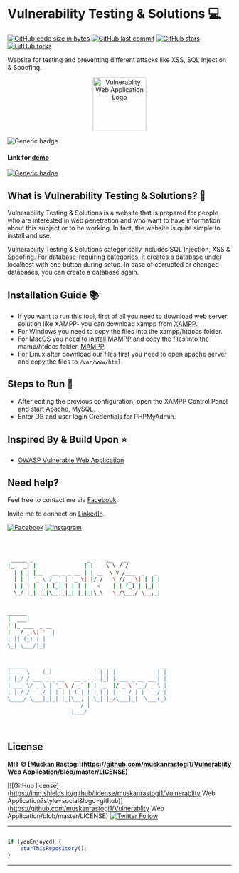 # Vulnerability Testing & Solutions :computer:

[![GitHub code size in bytes](https://img.shields.io/github/languages/code-size/muskanrastogi1/Vulnerability-Testing-Solutions?logo=github&style=social)](https://github.com/muskanrastogi1/) [![GitHub last commit](https://img.shields.io/github/last-commit/muskanrastogi1/Vulnerability-Testing-Solutions?style=social&logo=git)](https://github.com/muskanrastogi1/) [![GitHub stars](https://img.shields.io/github/stars/muskanrastogi1/Vulnerability-Testing-Solutions?style=social)](https://github.com/muskanrastogi1/Vulnerability-Testing-Solutions/stargazers) [![GitHub forks](https://img.shields.io/github/forks/muskanrastogi1/Vulnerability-Testing-Solutions?style=social&logo=git)](https://github.com/muskanrastogi1/Vulnerability-Testing-Solutions/network)

Website for testing and preventing different attacks like XSS, SQL Injection & Spoofing.

<p align="center">
<a href="https://security-app-isaa.azurewebsites.net">
<img src="https://owasp.org/www-policy/branding-assets/OWASP-Combination-mark-r.png" height="120px" alt="Vulnerablity Web Application Logo"/>
</a>
</p>

![Generic badge](https://img.shields.io/badge/Cyber-Security-orange)

#### Link for [demo](https://security-app-isaa.azurewebsites.net) 
[![Generic badge](https://img.shields.io/badge/view-demo-orange)](https://security-app-isaa.azurewebsites.net)

## What is Vulnerability Testing & Solutions? :thinking:
Vulnerability Testing & Solutions is a website that is prepared for people who are interested in web penetration and who want to have
information about this subject or to be working. In fact, the website is quite simple to install and use.

Vulnerability Testing & Solutions categorically includes SQL Injection, XSS & Spoofing. For database-requiring categories, it creates a database under localhost with one button during setup. In case of corrupted or changed databases, you can create a database again.

## Installation Guide :books:
- If you want to run this tool, first of all you need to download web server solution like XAMPP- you can download xampp from [XAMPP](https://www.apachefriends.org/tr/download.html).
- For Windows you need to copy the files into the xampp/htdocs folder.
- For MacOS  you need to install MAMPP and  copy the files into the mamp/htdocs folder.
[MAMPP](https://www.mamp.info/en/downloads/).
- For Linux after download our files first you need to open apache server and copy the files to `/var/www/html`.

## Steps to Run :running:
- After editing the previous configuration, open the XAMPP Control Panel and start Apache, MySQL.
- Enter DB and user login Credentials for PHPMyAdmin.

## Inspired By & Build Upon :star: 
- [OWASP Vulnerable Web Application](https://github.com/OWASP/Vulnerable-Web-Application)

## Need help?
Feel free to contact me via [Facebook](https://www.facebook.com/muskan.rastogi.9843).

Invite me to connect on [LinkedIn](https://www.linkedin.com/in/muskanrastogi/).

[![Facebook](https://img.shields.io/badge/Facebook-add-blue.svg?logo=facebook&logoColor=white)](https://www.facebook.com/muskan.rastogi.9843) [![Instagram](https://img.shields.io/badge/Instagram-follow-purple.svg?logo=instagram&logoColor=white)](https://www.instagram.com/muskanrastogi1/) 


```bash



 _____ _                 _     __   __            
|_   _| |               | |    \ \ / /            
  | | | |__   __ _ _ __ | | __  \ V /___  _   _   
  | | | '_ \ / _` | '_ \| |/ /   \ // _ \| | | |  
  | | | | | | (_| | | | |   <    | | (_) | |_| |  
  \_/ |_| |_|\__,_|_| |_|_|\_\   \_/\___/ \__,_|  
                                                  
                                                  
______                                            
|  ___|                                           
| |_ ___  _ __                                    
|  _/ _ \| '__|                                   
| || (_) | |                                      
\_| \___/|_|                                      
                                                  
                                                  
______      _               _   _               _ 
| ___ \    (_)             | | | |             | |
| |_/ / ___ _ _ __   __ _  | |_| | ___ _ __ ___| |
| ___ \/ _ \ | '_ \ / _` | |  _  |/ _ \ '__/ _ \ |
| |_/ /  __/ | | | | (_| | | | | |  __/ | |  __/_|
\____/ \___|_|_| |_|\__, | \_| |_/\___|_|  \___(_)
                     __/ |                        
                    |___/                         

 


```

## License

**MIT &copy; [Muskan Rastogi](https://github.com/muskanrastogi1/Vulnerablity Web Application/blob/master/LICENSE)**

[![GitHub license](https://img.shields.io/github/license/muskanrastogi1/Vulnerablity Web Application?style=social&logo=github)](https://github.com/muskanrastogi1/Vulnerablity Web Application/blob/master/LICENSE) [![Twitter Follow](https://img.shields.io/twitter/follow/muskanrastogi1?style=social)](https://twitter.com/muskanrastogi1)

---------

```javascript

if (youEnjoyed) {
    starThisRepository();
}

```

-----------
